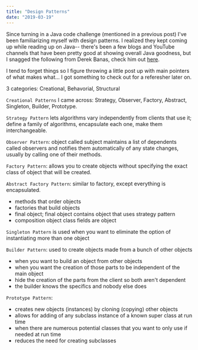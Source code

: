 ```yaml
---
title: "Design Patterns"
date: "2019-03-19"
---
```


Since turning in a Java code challenge (mentioned in a previous post) I've been familiarizing myself with design patterns. I realized they kept coming up while reading up on Java-- there's been a few blogs and YouTube channels that have been pretty good at showing overall Java goodness, but I snagged the following from Derek Banas, check him out [here](https://www.youtube.com/channel/UCwRXb5dUK4cvsHbx-rGzSgw).

I tend to forget things so I figure throwing a little post up with main pointers of what makes what... I got something to check out for a referesher later on.

3 categories: Creational, Behavorial, Structural

`Creational Patterns` I came across: Strategy, Observer, Factory, Abstract, Singleton, Builder, Prototype.

`Strategy Pattern` lets algorithms vary independently from clients that use it; define a family of algorithms, encapsulate each one, make them interchangeable.

`Observer Pattern`: object called subject maintains a list of dependents called observers and notifies them automatically of any state changes, usually by calling one of their methods.

`Factory Pattern`: allows you to create objects without specifying the exact class of object that will be created.

`Abstract Factory Pattern`: similar to factory, except everything is encapsulated.

- methods that order objects
- factories that build objects
- final object; final object contains object that uses strategy pattern
- composition object class fields are object

`Singleton Pattern` is used when you want to eliminate the option of instantiating more than one object

`Builder Pattern`: used to create objects made from a bunch of other objects

- when you want to build an object from other objects
- when you want the creation of those parts to be independent of the main object
- hide the creation of the parts from the client so both aren't dependent
- the builder knows the specifics and nobody else does

`Prototype Pattern`:

- creates new objects (instances) by cloning (copying) other objects
- allows for adding of any subclass instance of a known super class at run time
- when there are numerous potential classes that you want to only use if needed at run time
- reduces the need for creating subclasses
